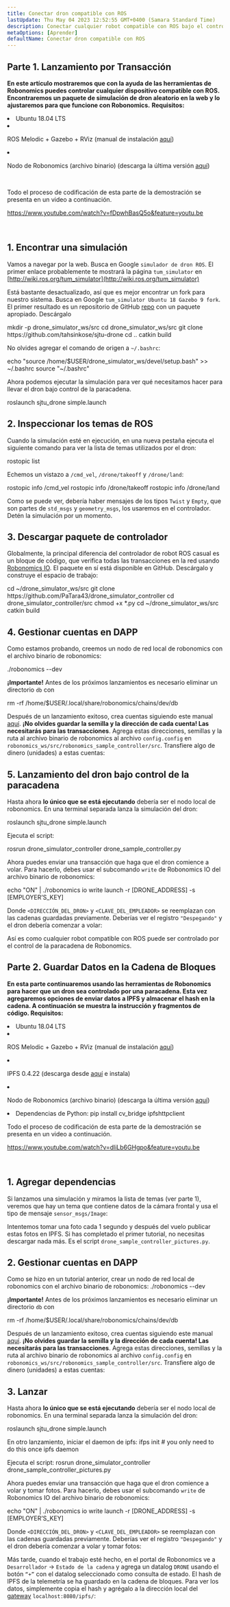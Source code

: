 ```yaml
---
title: Conectar dron compatible con ROS
lastUpdate: Thu May 04 2023 12:52:55 GMT+0400 (Samara Standard Time)
description: Conectar cualquier robot compatible con ROS bajo el control de la paracadena de Robonomics.
metaOptions: [Aprender]
defaultName: Conectar dron compatible con ROS
---
```



## Parte 1. Lanzamiento por Transacción

**En este artículo mostraremos que con la ayuda de las herramientas de Robonomics puedes controlar cualquier dispositivo compatible con ROS. Encontraremos un paquete de simulación de dron aleatorio en la web y lo ajustaremos para que funcione con Robonomics.**
**Requisitos:**

<List>

<li>Ubuntu 18.04 LTS</li>

<li class="flex">

ROS Melodic + Gazebo + RViz (manual de instalación [aquí](http://wiki.ros.org/melodic/Instalación))

</li>

<li class="flex">

Nodo de Robonomics (archivo binario) (descarga la última versión [aquí](https://github.com/airalab/robonomics/releases))

</li>

</List>

<br/>

Todo el proceso de codificación de esta parte de la demostración se presenta en un video a continuación.

https://www.youtube.com/watch?v=fDpwhBasQ5o&feature=youtu.be

<br/>

## 1. Encontrar una simulación
Vamos a navegar por la web. Busca en Google `simulador de dron ROS`. El primer enlace probablemente te mostrará la página `tum_simulator` en [http://wiki.ros.org/tum_simulator](http://wiki.ros.org/tum_simulator)


<LessonImages imageClasses="mb" src="connect-any-ros-compatible-drone/tum_simulator.jpg" alt="tum_simulator"/>

Está bastante desactualizado, así que es mejor encontrar un fork para nuestro sistema. Busca en Google `tum_simulator Ubuntu 18 Gazebo 9 fork`. El primer resultado es un repositorio de GitHub [repo](https://github.com/tahsinkose/sjtu-drone) con un paquete apropiado. Descárgalo

<LessonCodeWrapper language="bash">
mkdir -p drone_simulator_ws/src
cd drone_simulator_ws/src
git clone https://github.com/tahsinkose/sjtu-drone
cd ..
catkin build
</LessonCodeWrapper>

No olvides agregar el comando de origen a `~/.bashrc`:

<LessonCodeWrapper language="bash" codeClass="big-code">
echo "source /home/$USER/drone_simulator_ws/devel/setup.bash" >> ~/.bashrc
source "~/.bashrc"
</LessonCodeWrapper>

Ahora podemos ejecutar la simulación para ver qué necesitamos hacer para llevar el dron bajo control de la paracadena.

<LessonCodeWrapper language="bash">
roslaunch sjtu_drone simple.launch
</LessonCodeWrapper>

## 2. Inspeccionar los temas de ROS
Cuando la simulación esté en ejecución, en una nueva pestaña ejecuta el siguiente comando para ver la lista de temas utilizados por el dron:

<LessonCodeWrapper language="bash">
rostopic list
</LessonCodeWrapper>

Echemos un vistazo a `/cmd_vel`, `/drone/takeoff` y `/drone/land`:

<LessonCodeWrapper language="bash">
rostopic info /cmd_vel
rostopic info /drone/takeoff
rostopic info /drone/land
</LessonCodeWrapper>

<LessonImages imageClasses="mb" src="connect-any-ros-compatible-drone/topics_info.jpg" alt="topics_info"/>

Como se puede ver, debería haber mensajes de los tipos `Twist` y `Empty`, que son partes de `std_msgs` y `geometry_msgs`, los usaremos en el controlador. Detén la simulación por un momento.

## 3. Descargar paquete de controlador
Globalmente, la principal diferencia del controlador de robot ROS casual es un bloque de código, que verifica todas las transacciones en la red usando [Robonomics IO](https://wiki.robonomics.network/docs/rinterface/). El paquete en sí está disponible en GitHub. Descárgalo y construye el espacio de trabajo:

<LessonCodeWrapper language="bash">
cd ~/drone_simulator_ws/src
git clone https://github.com/PaTara43/drone_simulator_controller
cd drone_simulator_controller/src
chmod +x *.py
cd ~/drone_simulator_ws/src
catkin build
</LessonCodeWrapper>

## 4. Gestionar cuentas en DAPP
Como estamos probando, creemos un nodo de red local de robonomics con el archivo binario de robonomics:

<LessonCodeWrapper language="bash">
./robonomics --dev
</LessonCodeWrapper>

**¡Importante!** Antes de los próximos lanzamientos es necesario eliminar un directorio `db` con

<LessonCodeWrapper language="bash" codeClass="big-code">
rm -rf /home/$USER/.local/share/robonomics/chains/dev/db
</LessonCodeWrapper>

Después de un lanzamiento exitoso, crea cuentas siguiendo este manual [aquí](https://wiki.robonomics.network/docs/create-account-in-dapp/). **¡No olvides guardar la semilla y la dirección de cada cuenta! Las necesitarás para las transacciones**. Agrega estas direcciones, semillas y la ruta al archivo binario de robonomics al archivo `config.config` en `robonomics_ws/src/robonomics_sample_controller/src`. Transfiere algo de dinero (unidades) a estas cuentas:

<LessonImages imageClasses="mb" src="connect-any-ros-compatible-drone/balances.jpg" alt="balances"/>

## 5. Lanzamiento del dron bajo control de la paracadena

Hasta ahora **lo único que se está ejecutando** debería ser el nodo local de robonomics. En una terminal separada lanza la simulación del dron:

<LessonCodeWrapper language="bash">
roslaunch sjtu_drone simple.launch
</LessonCodeWrapper>

Ejecuta el script:

<LessonCodeWrapper language="bash" codeClass="big-code">
rosrun drone_simulator_controller drone_sample_controller.py
</LessonCodeWrapper>

<LessonImages imageClasses="mb" src="connect-any-ros-compatible-drone/launched_drone.jpg" alt="launched_drone"/>

Ahora puedes enviar una transacción que haga que el dron comience a volar. Para hacerlo, debes usar el subcomando `write` de Robonomics IO del archivo binario de robonomics:

<LessonCodeWrapper language="bash" codeClass="big-code">
echo "ON" | ./robonomics io write launch -r [DRONE_ADDRESS] -s [EMPLOYER’S_KEY]
</LessonCodeWrapper>

Donde `<DIRECCIÓN_DEL_DRON>` y `<CLAVE_DEL_EMPLEADOR>` se reemplazan con las cadenas guardadas previamente.
Deberías ver el registro `"Despegando"` y el dron debería comenzar a volar:

<LessonImages imageClasses="mb" src="connect-any-ros-compatible-drone/flying.jpg" alt="flying"/>

Así es como cualquier robot compatible con ROS puede ser controlado por el control de la paracadena de Robonomics.


##  Parte 2. Guardar Datos en la Cadena de Bloques

**En esta parte continuaremos usando las herramientas de Robonomics para hacer que un dron sea controlado por una paracadena. Esta vez agregaremos opciones de enviar datos a IPFS y almacenar el hash en la cadena. A continuación se muestra la instrucción y fragmentos de código. Requisitos:**

<List>

<li>Ubuntu 18.04 LTS</li>

<li class="flex">

ROS Melodic + Gazebo + RViz (manual de instalación [aquí](http://wiki.ros.org/melodic/Instalación))
</li>

<li class="flex">

IPFS 0.4.22 (descarga desde [aquí](https://dist.ipfs.io/go-ipfs/v0.4.22/go-ipfs_v0.4.22_linux-386.tar.gz) e instala)
</li>

<li class="flex">

Nodo de Robonomics (archivo binario) (descarga la última versión [aquí](https://github.com/airalab/robonomics/releases))
</li>

<li>Dependencias de Python:
<LessonCodeWrapper language="bash">
pip install cv_bridge ipfshttpclient
</LessonCodeWrapper>
</li>

</List>

Todo el proceso de codificación de esta parte de la demostración se presenta en un video a continuación.

https://www.youtube.com/watch?v=dliLb6GHgpo&feature=youtu.be

<br/>

## 1. Agregar dependencias
Si lanzamos una simulación y miramos la lista de temas (ver parte 1), veremos que hay un tema que contiene datos de la cámara frontal y usa el tipo de mensaje `sensor_msgs/Image`:

<LessonImages imageClasses="mb" src="connect-any-ros-compatible-drone/front_camera.jpg" alt="front_camera"/>

Intentemos tomar una foto cada 1 segundo y después del vuelo publicar estas fotos en IPFS. Si has completado el primer tutorial, no necesitas descargar nada más. Es el script `drone_sample_controller_pictures.py`.

## 2. Gestionar cuentas en DAPP
Como se hizo en un tutorial anterior, crear un nodo de red local de robonomics con el archivo binario de robonomics:
<LessonCodeWrapper language="bash">
./robonomics --dev
</LessonCodeWrapper>

**¡Importante!** Antes de los próximos lanzamientos es necesario eliminar un directorio `db` con

<LessonCodeWrapper language="bash" codeClass="big-code">
rm -rf /home/$USER/.local/share/robonomics/chains/dev/db
</LessonCodeWrapper>

Después de un lanzamiento exitoso, crea cuentas siguiendo este manual [aquí](https://wiki.robonomics.network/docs/create-account-in-dapp/). **¡No olvides guardar la semilla y la dirección de cada cuenta! Las necesitarás para las transacciones**. Agrega estas direcciones, semillas y la ruta al archivo binario de robonomics al archivo `config.config` en `robonomics_ws/src/robonomics_sample_controller/src`. Transfiere algo de dinero (unidades) a estas cuentas:

<LessonImages imageClasses="mb" src="connect-any-ros-compatible-drone/balances.jpg" alt="balances"/>

## 3. Lanzar
Hasta ahora **lo único que se está ejecutando** debería ser el nodo local de robonomics. En una terminal separada lanza la simulación del dron:

<LessonCodeWrapper language="bash">
roslaunch sjtu_drone simple.launch
</LessonCodeWrapper>

En otro lanzamiento, iniciar el daemon de ipfs:
<LessonCodeWrapper language="bash">
ifps init # you only need to do this once
ipfs daemon
</LessonCodeWrapper>

Ejecuta el script:
<LessonCodeWrapper language="bash" codeClass="big-code">
rosrun drone_simulator_controller drone_sample_controller_pictures.py
</LessonCodeWrapper>

Ahora puedes enviar una transacción que haga que el dron comience a volar y tomar fotos. Para hacerlo, debes usar el subcomando `write` de Robonomics IO del archivo binario de robonomics:

<LessonCodeWrapper language="bash" codeClass="big-code">
echo "ON" | ./robonomics io write launch -r [DRONE_ADDRESS] -s [EMPLOYER’S_KEY]
</LessonCodeWrapper>

Donde `<DIRECCIÓN_DEL_DRON>` y `<CLAVE_DEL_EMPLEADOR>` se reemplazan con las cadenas guardadas previamente.
Deberías ver el registro `"Despegando"` y el dron debería comenzar a volar y tomar fotos:

<LessonImages imageClasses="mb" src="connect-any-ros-compatible-drone/flying_picturing.jpg" alt="flying_picturing"/>

Más tarde, cuando el trabajo esté hecho, en el portal de Robonomics ve a `Desarrollador` -> `Estado de la cadena` y agrega un datalog `DRONE` usando el botón `“+”` con el datalog seleccionado como consulta de estado. El hash de IPFS de la telemetría se ha guardado en la cadena de bloques. Para ver los datos, simplemente copia el hash y agrégalo a la dirección local del [gateway](https://gateway.ipfs.io/ipfs/QmeYYwD4y4DgVVdAzhT7wW5vrvmbKPQj8wcV2pAzjbj886/docs/getting-started/) `localhost:8080/ipfs/`:


<LessonImages imageClasses="mb" src="connect-any-ros-compatible-drone/datalog.jpg" alt="Voila"/>